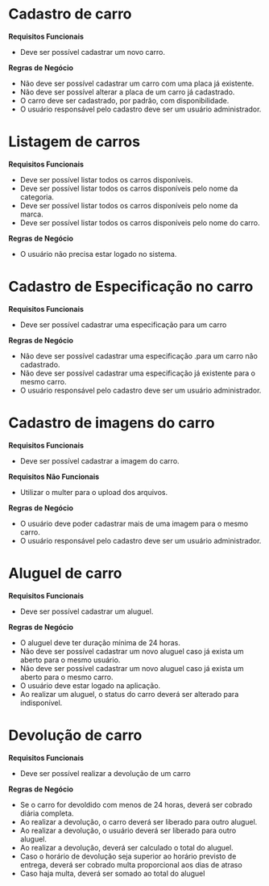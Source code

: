 # Cadastro de carro

**Requisitos Funcionais**

- Deve ser possível cadastrar um novo carro.

**Regras de Negócio**

- Não deve ser possível cadastrar um carro com uma placa já existente.
- Não deve ser possível alterar a placa de um carro já cadastrado.
- O carro deve ser cadastrado, por padrão, com disponibilidade.
- O usuário responsável pelo cadastro deve ser um usuário administrador.

# Listagem de carros

**Requisitos Funcionais**

- Deve ser possível listar todos os carros disponíveis.
- Deve ser possível listar todos os carros disponíveis pelo nome da categoria.
- Deve ser possível listar todos os carros disponíveis pelo nome da marca.
- Deve ser possível listar todos os carros disponíveis pelo nome do carro.

**Regras de Negócio**

- O usuário não precisa estar logado no sistema.

# Cadastro de Especificação no carro

**Requisitos Funcionais**

- Deve ser possível cadastrar uma especificação para um carro

**Regras de Negócio**

- Não deve ser possível cadastrar uma especificação .para um carro não cadastrado.
- Não deve ser possível cadastrar uma especificação já existente para o mesmo carro.
- O usuário responsável pelo cadastro deve ser um usuário administrador.

# Cadastro de imagens do carro

**Requisitos Funcionais**

- Deve ser possível cadastrar a imagem do carro.

**Requisitos Não Funcionais**

- Utilizar o multer para o upload dos arquivos.

**Regras de Negócio**

- O usuário deve poder cadastrar mais de uma imagem para o mesmo carro.
- O usuário responsável pelo cadastro deve ser um usuário administrador.

# Aluguel de carro

**Requisitos Funcionais**

- Deve ser possível cadastrar um aluguel.

**Regras de Negócio**

- O aluguel deve ter duração mínima de 24 horas.
- Não deve ser possível cadastrar um novo aluguel caso já exista um aberto para o mesmo usuário.
- Não deve ser possível cadastrar um novo aluguel caso já exista um aberto para o mesmo carro.
- O usuário deve estar logado na aplicação.
- Ao realizar um aluguel, o status do carro deverá ser alterado para indisponível.

# Devolução de carro

**Requisitos Funcionais**

- Deve ser possível realizar a devolução de um carro

**Regras de Negócio**

- Se o carro for devoldido com menos de 24 horas, deverá ser cobrado diária completa.
- Ao realizar a devolução, o carro deverá ser liberado para outro aluguel.
- Ao realizar a devolução, o usuário deverá ser liberado para outro aluguel.
- Ao realizar a devolução, deverá ser calculado o total do aluguel.
- Caso o horário de devolução seja superior ao horário previsto de entrega, deverá ser cobrado multa proporcional aos dias de atraso
- Caso haja multa, deverá ser somado ao total do aluguel